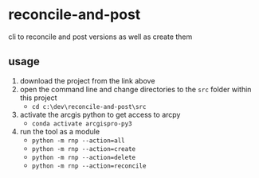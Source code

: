 # reconcile-and-post

cli to reconcile and post versions as well as create them

## usage

1. download the project from the link above
1. open the command line and change directories to the `src` folder within this project
   - `cd c:\dev\reconcile-and-post\src`
1. activate the arcgis python to get access to arcpy
   - `conda activate arcgispro-py3`
1. run the tool as a module
   - `python -m rnp --action=all`
   - `python -m rnp --action=create`
   - `python -m rnp --action=delete`
   - `python -m rnp --action=reconcile`
